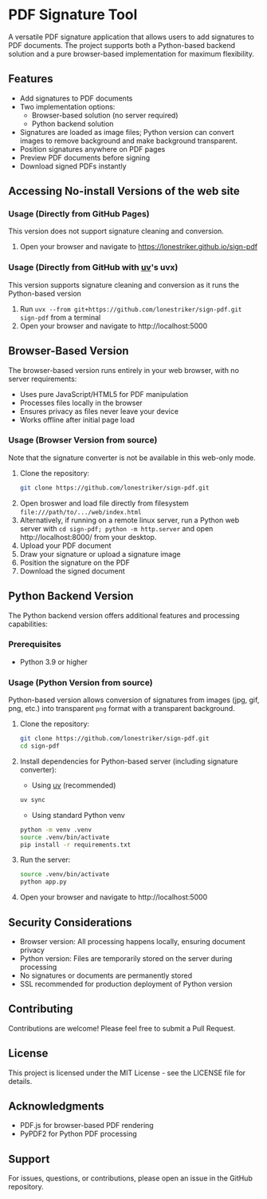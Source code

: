 # PDF Signature Tool

A versatile PDF signature application that allows users to add signatures to PDF documents. The project supports both a Python-based backend solution and a pure browser-based implementation for maximum flexibility.

## Features

- Add signatures to PDF documents
- Two implementation options:
  - Browser-based solution (no server required)
  - Python backend solution
- Signatures are loaded as image files; Python version can convert images to remove background and make background transparent.
- Position signatures anywhere on PDF pages
- Preview PDF documents before signing
- Download signed PDFs instantly


## Accessing No-install Versions of the web site

### Usage (Directly from GitHub Pages)

This version does not support signature cleaning and conversion.

1. Open your browser and navigate to https://lonestriker.github.io/sign-pdf

### Usage (Directly from GitHub with [uv](https://docs.astral.sh/uv/getting-started/installation/)'s uvx)

This version supports signature cleaning and conversion as it runs the Python-based version

1. Run `uvx --from git+https://github.com/lonestriker/sign-pdf.git sign-pdf` from a terminal
2. Open your browser and navigate to http://localhost:5000

## Browser-Based Version

The browser-based version runs entirely in your web browser, with no server requirements:

- Uses pure JavaScript/HTML5 for PDF manipulation
- Processes files locally in the browser
- Ensures privacy as files never leave your device
- Works offline after initial page load

### Usage (Browser Version from source)

Note that the signature converter is not be available in this web-only mode.

1. Clone the repository:
   ```bash
   git clone https://github.com/lonestriker/sign-pdf.git
   ```
2. Open broswer and load file directly from filesystem `file:///path/to/.../web/index.html`
3. Alternatively, if running on a remote linux server, run a Python web server with `cd sign-pdf; python -m http.server` and open http://localhost:8000/ from your desktop.
4. Upload your PDF document
5. Draw your signature or upload a signature image
6. Position the signature on the PDF
7. Download the signed document

## Python Backend Version

The Python backend version offers additional features and processing capabilities:

### Prerequisites

- Python 3.9 or higher

### Usage (Python Version from source)

Python-based version allows conversion of signatures from images (jpg, gif, png, etc.) into transparent `png` format with a transparent background.

1. Clone the repository:
   ```bash
   git clone https://github.com/lonestriker/sign-pdf.git
   cd sign-pdf
   ```

2. Install dependencies for Python-based server (including signature converter):
   * Using [uv](https://docs.astral.sh/uv/getting-started/installation/) (recommended)
    ```bash
    uv sync
    ```

   * Using standard Python venv
    ```bash
    python -m venv .venv
    source .venv/bin/activate
    pip install -r requirements.txt
    ```

3. Run the server:
   ```bash
   source .venv/bin/activate
   python app.py
   ```

4. Open your browser and navigate to http://localhost:5000


## Security Considerations

- Browser version: All processing happens locally, ensuring document privacy
- Python version: Files are temporarily stored on the server during processing
- No signatures or documents are permanently stored
- SSL recommended for production deployment of Python version

## Contributing

Contributions are welcome! Please feel free to submit a Pull Request.

## License

This project is licensed under the MIT License - see the LICENSE file for details.

## Acknowledgments

- PDF.js for browser-based PDF rendering
- PyPDF2 for Python PDF processing

## Support

For issues, questions, or contributions, please open an issue in the GitHub repository.
